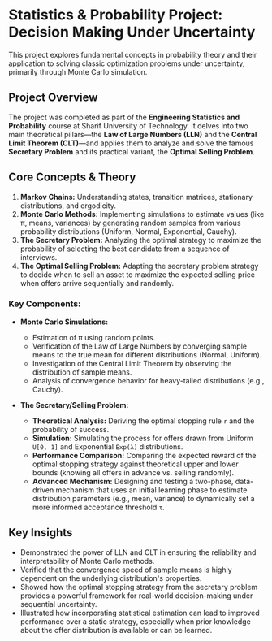 # Statistics & Probability Project: Decision Making Under Uncertainty

This project explores fundamental concepts in probability theory and their application to solving classic optimization problems under uncertainty, primarily through Monte Carlo simulation.

## Project Overview

The project was completed as part of the **Engineering Statistics and Probability** course at Sharif University of Technology. It delves into two main theoretical pillars—the **Law of Large Numbers (LLN)** and the **Central Limit Theorem (CLT)**—and applies them to analyze and solve the famous **Secretary Problem** and its practical variant, the **Optimal Selling Problem**.

## Core Concepts & Theory

1.  **Markov Chains:** Understanding states, transition matrices, stationary distributions, and ergodicity.
2.  **Monte Carlo Methods:** Implementing simulations to estimate values (like π, means, variances) by generating random samples from various probability distributions (Uniform, Normal, Exponential, Cauchy).
3.  **The Secretary Problem:** Analyzing the optimal strategy to maximize the probability of selecting the best candidate from a sequence of interviews.
4.  **The Optimal Selling Problem:** Adapting the secretary problem strategy to decide when to sell an asset to maximize the expected selling price when offers arrive sequentially and randomly.

### Key Components:

*   **Monte Carlo Simulations:**
    *   Estimation of π using random points.
    *   Verification of the Law of Large Numbers by converging sample means to the true mean for different distributions (Normal, Uniform).
    *   Investigation of the Central Limit Theorem by observing the distribution of sample means.
    *   Analysis of convergence behavior for heavy-tailed distributions (e.g., Cauchy).

*   **The Secretary/Selling Problem:**
    *   **Theoretical Analysis:** Deriving the optimal stopping rule `r` and the probability of success.
    *   **Simulation:** Simulating the process for offers drawn from Uniform `U[0, 1]` and Exponential `Exp(λ)` distributions.
    *   **Performance Comparison:** Comparing the expected reward of the optimal stopping strategy against theoretical upper and lower bounds (knowing all offers in advance vs. selling randomly).
    *   **Advanced Mechanism:** Designing and testing a two-phase, data-driven mechanism that uses an initial learning phase to estimate distribution parameters (e.g., mean, variance) to dynamically set a more informed acceptance threshold `τ`.

## Key Insights

*   Demonstrated the power of LLN and CLT in ensuring the reliability and interpretability of Monte Carlo methods.
*   Verified that the convergence speed of sample means is highly dependent on the underlying distribution's properties.
*   Showed how the optimal stopping strategy from the secretary problem provides a powerful framework for real-world decision-making under sequential uncertainty.
*   Illustrated how incorporating statistical estimation can lead to improved performance over a static strategy, especially when prior knowledge about the offer distribution is available or can be learned.
